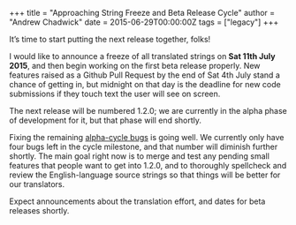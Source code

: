 +++
title = "Approaching String Freeze and Beta Release Cycle"
author = "Andrew Chadwick"
date = 2015-06-29T00:00:00Z
tags = ["legacy"]
+++

It’s time to start putting the next release together, folks!

I would like to announce a freeze of all translated strings on **Sat 11th July 2015**,
and then begin working on the first beta release properly.  New features raised
as a Github Pull Request by the end of Sat 4th July stand a chance of getting in,
but midnight on that day is the deadline for new code submissions if they touch
text the user will see on screen.

The next release will be numbered 1.2.0; we are currently in the alpha phase of
development for it, but that phase will end shortly.

Fixing the remaining [alpha-cycle bugs](https://github.com/mypaint/mypaint/milestones/MyPaint%201.2.0-alpha)
is going well. We currently only have four bugs left in the cycle milestone, and
that number will diminish further shortly. The main goal right now is to merge and
test any pending small features that people want to get into 1.2.0, and to thoroughly
spellcheck and review the English-language source strings so that things will be
better for our translators.

Expect announcements about the translation effort, and dates for beta releases shortly.

